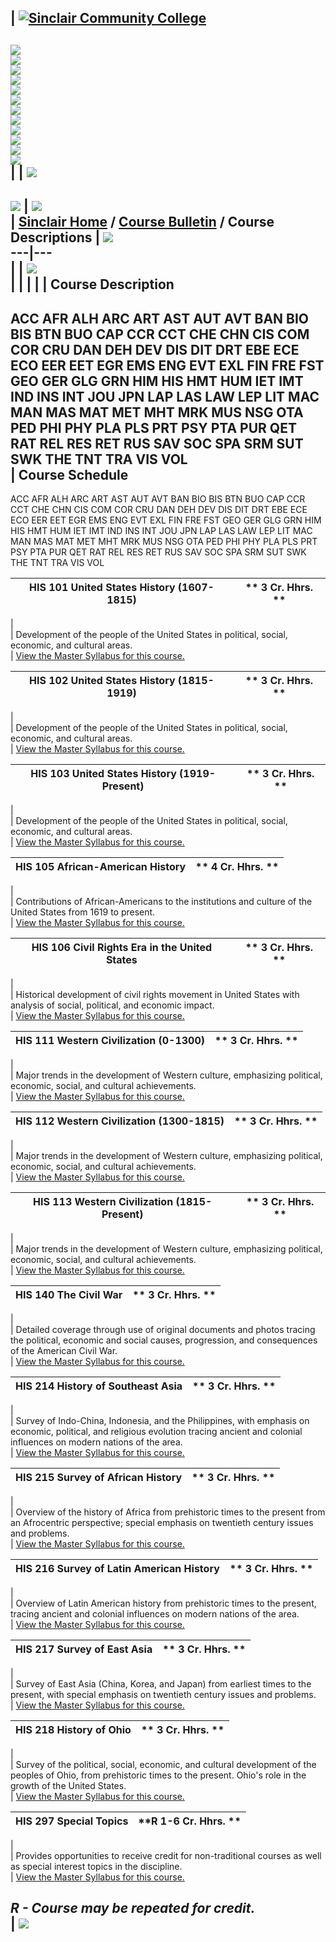 | [![Sinclair Community College](graphics/00.gif)](http://www.sinclair.edu)  
---  
[![](graphics/01A.gif)](http://www.sinclair.edu/welcome.htm)  
[![](graphics/02A.gif)](http://www.sinclair.edu/information/)  
[![](graphics/03A.gif)](http://www.sinclair.edu/information.html)  
[![](graphics/04A.gif)](http://www.sinclair.edu/departments/admissions/)  
[![](graphics/05A.gif)](http://www.sinclair.edu/distance/)  
[![](graphics/06A.gif)](http://www.sinclair.edu/stuservices.html)  
[![](graphics/07A.gif)](http://www.sinclair.edu/divisions/)  
[![](graphics/08A.gif)](http://www.sinclair.edu/departments/)  
[![](graphics/09A.gif)](http://www.sinclair.edu/contact.html)  
[![](graphics/10A.gif)](http://www.sinclair.edu/search.html)  
[![](graphics/11a.gif)](http://www.sinclair.edu)  
![](graphics/11b.gif)  
|  | ![](graphics2/bar.gif)  
---  
![](graphics2/descriptions_title.jpg) | ![](graphics2/header2.gif)  
|  [Sinclair Home](http://www.sinclair.edu) / [Course Bulletin](index.cfm) /
Course Descriptions  | ![](graphics2/arc1.gif)  
---|---  
  |   | ![](graphics2/arc2.gif)  
|   |  |  |  | **Course Description**  
---  
ACC AFR ALH ARC ART AST AUT AVT BAN BIO BIS BTN BUO CAP CCR CCT CHE CHN CIS
COM COR CRU DAN DEH DEV DIS DIT DRT EBE ECE ECO EER EET EGR EMS ENG EVT EXL
FIN FRE FST GEO GER GLG GRN HIM HIS HMT HUM IET IMT IND INS INT JOU JPN LAP
LAS LAW LEP LIT MAC MAN MAS MAT MET MHT MRK MUS NSG OTA PED PHI PHY PLA PLS
PRT PSY PTA PUR QET RAT REL RES RET RUS SAV SOC SPA SRM SUT SWK THE TNT TRA
VIS VOL  
| **Course Schedule**  
---  
ACC AFR ALH ARC ART AST AUT AVT BAN BIO BIS BTN BUO CAP CCR CCT CHE CHN CIS
COM COR CRU DAN DEH DEV DIS DIT DRT EBE ECE ECO EER EET EGR EMS ENG EVT EXL
FIN FRE FST GEO GER GLG GRN HIM HIS HMT HUM IET IMT IND INS INT JOU JPN LAP
LAS LAW LEP LIT MAC MAN MAS MAT MET MHT MRK MUS NSG OTA PED PHI PHY PLA PLS
PRT PSY PTA PUR QET RAT REL RES RET RUS SAV SOC SPA SRM SUT SWK THE TNT TRA
VIS VOL  
  
|  **HIS  101 United States History (1607-1815)** |  **    3 Cr. Hhrs. **  
---|---  
  |  
  |  Development of the people of the United States in political, social,
economic, and cultural areas.  
  |  [View the Master Syllabus for this
course.](http://dynamic.sinclair.edu/MasterSyllabi/HIS101.rtf)  
  
|  **HIS  102 United States History (1815-1919)** |  **    3 Cr. Hhrs. **  
---|---  
  |  
  |  Development of the people of the United States in political, social,
economic, and cultural areas.  
  |  [View the Master Syllabus for this
course.](http://dynamic.sinclair.edu/MasterSyllabi/HIS102.rtf)  
  
|  **HIS  103 United States History (1919-Present)** |  **    3 Cr. Hhrs. **  
---|---  
  |  
  |  Development of the people of the United States in political, social,
economic, and cultural areas.  
  |  [View the Master Syllabus for this
course.](http://dynamic.sinclair.edu/MasterSyllabi/HIS103.rtf)  
  
|  **HIS  105 African-American History** |  **    4 Cr. Hhrs. **  
---|---  
  |  
  |  Contributions of African-Americans to the institutions and culture of the
United States from 1619 to present.  
  |  [View the Master Syllabus for this
course.](http://dynamic.sinclair.edu/MasterSyllabi/HIS105.rtf)  
  
|  **HIS  106 Civil Rights Era in the United States** |  **    3 Cr. Hhrs. **  
---|---  
  |  
  |  Historical development of civil rights movement in United States with
analysis of social, political, and economic impact.  
  |  [View the Master Syllabus for this
course.](http://dynamic.sinclair.edu/MasterSyllabi/HIS106.rtf)  
  
|  **HIS  111 Western Civilization (0-1300)** |  **    3 Cr. Hhrs. **  
---|---  
  |  
  |  Major trends in the development of Western culture, emphasizing
political, economic, social, and cultural achievements.  
  |  [View the Master Syllabus for this
course.](http://dynamic.sinclair.edu/MasterSyllabi/HIS111.rtf)  
  
|  **HIS  112 Western Civilization (1300-1815)** |  **    3 Cr. Hhrs. **  
---|---  
  |  
  |  Major trends in the development of Western culture, emphasizing
political, economic, social, and cultural achievements.  
  |  [View the Master Syllabus for this
course.](http://dynamic.sinclair.edu/MasterSyllabi/HIS112.rtf)  
  
|  **HIS  113 Western Civilization (1815-Present)** |  **    3 Cr. Hhrs. **  
---|---  
  |  
  |  Major trends in the development of Western culture, emphasizing
political, economic, social, and cultural achievements.  
  |  [View the Master Syllabus for this
course.](http://dynamic.sinclair.edu/MasterSyllabi/HIS113.rtf)  
  
|  **HIS  140 The Civil War** |  **    3 Cr. Hhrs. **  
---|---  
  |  
  |  Detailed coverage through use of original documents and photos tracing
the political, economic and social causes, progression, and consequences of
the American Civil War.  
  |  [View the Master Syllabus for this
course.](http://dynamic.sinclair.edu/MasterSyllabi/HIS140.rtf)  
  
|  **HIS  214 History of Southeast Asia** |  **    3 Cr. Hhrs. **  
---|---  
  |  
  |  Survey of Indo-China, Indonesia, and the Philippines, with emphasis on
economic, political, and religious evolution tracing ancient and colonial
influences on modern nations of the area.  
  |  [View the Master Syllabus for this
course.](http://dynamic.sinclair.edu/MasterSyllabi/HIS214.rtf)  
  
|  **HIS  215 Survey of African History** |  **    3 Cr. Hhrs. **  
---|---  
  |  
  |  Overview of the history of Africa from prehistoric times to the present
from an Afrocentric perspective; special emphasis on twentieth century issues
and problems.  
  |  [View the Master Syllabus for this
course.](http://dynamic.sinclair.edu/MasterSyllabi/HIS215.rtf)  
  
|  **HIS  216 Survey of Latin American History** |  **    3 Cr. Hhrs. **  
---|---  
  |  
  |  Overview of Latin American history from prehistoric times to the present,
tracing ancient and colonial influences on modern nations of the area.  
  |  [View the Master Syllabus for this
course.](http://dynamic.sinclair.edu/MasterSyllabi/HIS216.rtf)  
  
|  **HIS  217 Survey of East Asia** |  **    3 Cr. Hhrs. **  
---|---  
  |  
  |  Survey of East Asia (China, Korea, and Japan) from earliest times to the
present, with special emphasis on twentieth century issues and problems.  
  |  [View the Master Syllabus for this
course.](http://dynamic.sinclair.edu/MasterSyllabi/HIS217.rtf)  
  
|  **HIS  218 History of Ohio** |  **    3 Cr. Hhrs. **  
---|---  
  |  
  |  Survey of the political, social, economic, and cultural development of
the peoples of Ohio, from prehistoric times to the present. Ohio's role in the
growth of the United States.  
  |  [View the Master Syllabus for this
course.](http://dynamic.sinclair.edu/MasterSyllabi/HIS218.rtf)  
  
|  **HIS  297 Special Topics** |  **R    1-6 Cr. Hhrs. **  
---|---  
  |  
  |  Provides opportunities to receive credit for non-traditional courses as
well as special interest topics in the discipline.  
  |  [View the Master Syllabus for this
course.](http://dynamic.sinclair.edu/MasterSyllabi/HIS297.rtf)  
  
_**R** \- Course may be repeated for credit._  
| ![](graphics2/rightbar.gif)  
---

